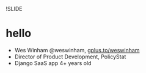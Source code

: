 !SLIDE 
# hello #

* Wes Winham @weswinham, [gplus.to/weswinham](http://gplus.to/weswinham)
* Director of Product Development, PolicyStat
* Django SaaS app 4+ years old

